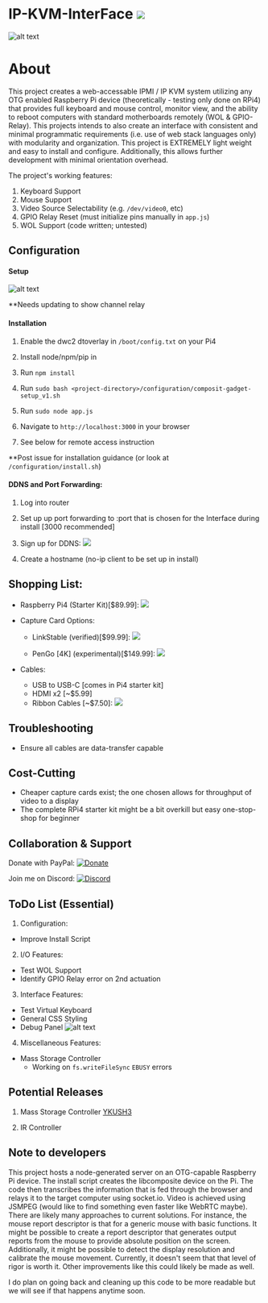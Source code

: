 # IP-KVM-InterFace ![](https://img.shields.io/badge/version-1.2.0-yellow.svg)

![alt text](https://github.com/SterlingButters/ip-kvm-interface/blob/master/Examples/Example.gif)

# About
This project creates a web-accessable IPMI / IP KVM system utilizing any OTG enabled
Raspberry Pi device (theoretically - testing only done on RPi4) that provides full keyboard and mouse control,
monitor view, and the ability to reboot computers with standard motherboards
remotely (WOL & GPIO-Relay). This projects intends to also create an interface with consistent
and minimal programmatic requirements (i.e. use of web stack languages only) with modularity and organization.
This project is EXTREMELY light weight and easy to install and configure. Additionally, this allows further
development with minimal orientation overhead.

The project's working features:
1) Keyboard Support
2) Mouse Support
3) Video Source Selectability (e.g. `/dev/video0`, etc)
4) GPIO Relay Reset (must initialize pins manually in `app.js`)
5) WOL Support (code written; untested)

## Configuration
#### Setup
![alt text](https://github.com/SterlingButters/ip-kvm-interface/blob/dev/configuration/setup.png)

**Needs updating to show channel relay

#### Installation 
1) Enable the dwc2 dtoverlay in `/boot/config.txt` on your Pi4

2) Install node/npm/pip in <project-directory>
  
3) Run `npm install`

4) Run `sudo bash <project-directory>/configuration/composit-gadget-setup_v1.sh`

5) Run `sudo node app.js`

6) Navigate to `http://localhost:3000` in your browser

7) See below for remote access instruction

**Post issue for installation guidance (or look at `/configuration/install.sh`)

#### DDNS and Port Forwarding:
1) Log into router

2) Set up up port forwarding to <RPi-ipAddress>:port that is chosen for the Interface during install
  [3000 recommended]

3) Sign up for DDNS: [![](https://img.shields.io/badge/No--IP-signup-ff69b4.svg)](https://www.noip.com)

4) Create a hostname (no-ip client to be set up in install)

## Shopping List:
  - Raspberry Pi4 (Starter Kit)[$89.99]:
  [![](https://img.shields.io/badge/amazon-buy-blue.svg)](https://www.amazon.com/CanaKit-Raspberry-4GB-Basic-Starter/dp/B07VYC6S56/ref=sr_1_1?keywords=rpi+4+starter+kit&qid=1574491331&s=electronics&sr=1-1)

  - Capture Card Options:
    - LinkStable (verified)[$99.99]:
    [![](https://img.shields.io/badge/amazon-buy-blue.svg)](https://www.amazon.com/LinkStable-Streaming-Recorder-Gameplayer-Compatible/dp/B073PXDKFR/ref=sr_1_3?s=electronics&ie=UTF8&qid=1539175400&sr=1-3&keywords=linkstable+capture+card)

    - PenGo [4K] (experimental)[$149.99]:
    [![](https://img.shields.io/badge/amazon-buy-blue.svg)](https://www.amazon.com/gp/product/B07BGXVGLS/ref=ox_sc_act_title_1?smid=A39P3WP927BTL5&psc=1)

  - Cables:
    - USB to USB-C [comes in Pi4 starter kit]
    - HDMI x2 [~$5.99]
    - Ribbon Cables [~$7.50]:
    [![](https://img.shields.io/badge/amazon-buy-blue.svg)](https://www.amazon.com/Kuman-Breadboard-Arduino-Raspberry-Multicolored/dp/B01BV3Z342/ref=sr_1_8_sspa?s=electronics&ie=UTF8&qid=1539227097&sr=1-8-spons&keywords=rpi+ribbon+cable+variety+pack&psc=1)

## Troubleshooting
- Ensure all cables are data-transfer capable

## Cost-Cutting
  - Cheaper capture cards exist; the one chosen allows for throughput of video to a display
  - The complete RPi4 starter kit might be a bit overkill but easy one-stop-shop for beginner

## Collaboration & Support
Donate with PayPal:
[![Donate](https://img.shields.io/badge/Donate-PayPal-green.svg)](https://paypal.me/sterlingbutters)

Join me on Discord:
[![Discord](https://img.shields.io/discord/102860784329052160.svg)](https://discord.gg/uSTr7DZ)

## ToDo List (Essential)
1) Configuration:
  - Improve Install Script

2) I/O Features:
  - Test WOL Support
  - Identify GPIO Relay error on 2nd actuation

3) Interface Features:
  - Test Virtual Keyboard
  - General CSS Styling
  - Debug Panel
  ![alt text](https://github.com/SterlingButters/ip-kvm-interface/blob/master/Latency.gif)

4) Miscellaneous Features:
  - Mass Storage Controller
    - Working on `fs.writeFileSync` `EBUSY` errors

## Potential Releases
1) Mass Storage Controller
[YKUSH3](https://www.yepkit.com/product/300110/YKUSH3)

2) IR Controller 

## Note to developers
This project hosts a node-generated server on an OTG-capable Raspberry Pi device. The install script creates the libcomposite device on the Pi. The code then transcribes the information that is fed through the browser and relays it to the target computer using socket.io. Video is achieved using JSMPEG (would like to find something even faster like WebRTC maybe). There are likely many approaches to current solutions. For instance, the mouse report descriptor is that for a generic mouse with basic functions. It might be possible to create a report descriptor that generates output reports from the mouse to provide absolute position on the screen. Additionally, it might be possible to detect the display resolution and calibrate the mouse movement. Currently, it doesn't seem that that level of rigor is worth it. Other improvements like this could likely be made as well.

I do plan on going back and cleaning up this code to be more readable but we will see if that happens anytime soon.
